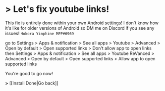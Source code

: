 # > Let's fix youtube links!

This fix is entirely done within your own Android settings!
I don't know how it's like for older versions of Android so DM me on Discord if you see any issues! `Hokora Yinphine MPP#6969`

go to Settings > Apps & notification > See all apps > Youtube > Advanced > Open by default > Open supported links > Don't allow app to open links
then Settings > Apps & notification > See all apps > Youtube ReVanced > Advanced > Open by default > Open supported links > Allow app to open supported links



You're good to go now!


**>** [[Install Done|Go back]]